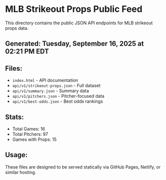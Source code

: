 # MLB Strikeout Props Public Feed

This directory contains the public JSON API endpoints for MLB strikeout props data.

## Generated: Tuesday, September 16, 2025 at 02:21 PM EDT

## Files:
- `index.html` - API documentation
- `api/v1/strikeout-props.json` - Full dataset
- `api/v1/summary.json` - Summary data
- `api/v1/pitchers.json` - Pitcher-focused data  
- `api/v1/best-odds.json` - Best odds rankings

## Stats:
- Total Games: 16
- Total Pitchers: 97
- Games with Props: 15

## Usage:
These files are designed to be served statically via GitHub Pages, Netlify, or similar hosting.
